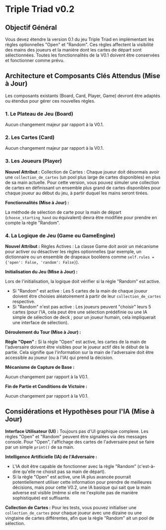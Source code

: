 # Triple Triad v0.2

## Objectif Général

Vous devez étendre la version 0.1 du jeu Triple Triad en implémentant les règles optionnelles "Open" et "Random". Ces règles affectent la visibilité des mains des joueurs et la manière dont les cartes de départ sont sélectionnées. Toutes les fonctionnalités de la V0.1 doivent être conservées et fonctionner comme prévu.

## Architecture et Composants Clés Attendus (Mise à Jour)

Les composants existants (Board, Card, Player, Game) devront être adaptés ou étendus pour gérer ces nouvelles règles.

### 1. Le Plateau de Jeu (Board)

Aucun changement majeur par rapport à la V0.1.

### 2. Les Cartes (Card)

Aucun changement majeur par rapport à la V0.1.

### 3. Les Joueurs (Player)

**Nouvel Attribut :** Collection de Cartes : Chaque joueur doit désormais avoir une `collection_de_cartes` (un pool plus large de cartes disponibles) en plus de sa main actuelle. Pour cette version, vous pouvez simuler une collection de cartes en définissant un ensemble plus grand de cartes disponibles pour chaque joueur au début du jeu, à partir duquel les mains seront tirées.

**Fonctionnalités (Mise à Jour) :**

La méthode de sélection de carte pour la main de départ (`choose_starting_hand` ou équivalent) devra être modifiée pour prendre en compte la règle "Random".

### 4. La Logique de Jeu (Game ou GameEngine)

**Nouvel Attribut :** Règles Actives : La classe Game doit avoir un mécanisme pour activer ou désactiver les règles optionnelles (par exemple, un dictionnaire ou un ensemble de drapeaux booléens comme `self.rules = {'open': False, 'random': False}`).

**Initialisation du Jeu (Mise à Jour) :**

Lors de l'initialisation, la logique doit vérifier si la règle "Random" est active.

- Si "Random" est active : Les 5 cartes de la main de chaque joueur doivent être choisies aléatoirement à partir de leur `collection_de_cartes` respective.
- Si "Random" n'est pas active : Les joueurs peuvent "choisir" leurs 5 cartes (pour l'IA, cela peut être une sélection prédéfinie ou une IA simple de sélection de deck ; pour un joueur humain, cela impliquerait une interface de sélection).

**Déroulement du Tour (Mise à Jour) :**

**Règle "Open" :** Si la règle "Open" est active, les cartes de la main de l'adversaire doivent être visibles pour le joueur actif dès le début de la partie. Cela signifie que l'information sur la main de l'adversaire doit être accessible au joueur (ou à l'IA) qui prend la décision.

**Mécanisme de Capture de Base :**

Aucun changement par rapport à la V0.1.

**Fin de Partie et Conditions de Victoire :**

Aucun changement par rapport à la V0.1.

## Considérations et Hypothèses pour l'IA (Mise à Jour)

**Interface Utilisateur (UI) :** Toujours pas d'UI graphique complexe. Les règles "Open" et "Random" peuvent être signalées via des messages console. Pour "Open", l'affichage des cartes de l'adversaire peut se faire par un simple `print()` de sa main.

**Intelligence Artificielle (IA) de l'Adversaire :**

- L'IA doit être capable de fonctionner avec la règle "Random" (c'est-à-dire qu'elle ne choisit pas sa main de départ).
- Si la règle "Open" est active, une IA plus avancée pourrait potentiellement utiliser cette information pour prendre de meilleures décisions, mais pour cette V0.2, une IA basique qui sait que la main adverse est visible (même si elle ne l'exploite pas de manière sophistiquée) est suffisante.

**Collection de Cartes :** Pour les tests, vous pouvez initialiser une `collection_de_cartes` pour chaque joueur avec une dizaine ou une vingtaine de cartes différentes, afin que la règle "Random" ait un pool de sélection.